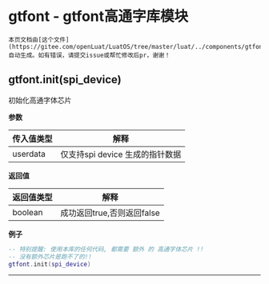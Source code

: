 # gtfont - gtfont高通字库模块

```{note}
本页文档由[这个文件](https://gitee.com/openLuat/LuatOS/tree/master/luat/../components/gtfont/luat_lib_gtfont.c)自动生成。如有错误，请提交issue或帮忙修改后pr，谢谢！
```


## gtfont.init(spi_device)

初始化高通字体芯片

**参数**

|传入值类型|解释|
|-|-|
|userdata|仅支持spi device 生成的指针数据|

**返回值**

|返回值类型|解释|
|-|-|
|boolean|成功返回true,否则返回false|

**例子**

```lua
-- 特别提醒: 使用本库的任何代码, 都需要 额外 的 高通字体芯片 !!
-- 没有额外芯片是跑不了的!!
gtfont.init(spi_device)

```

---

